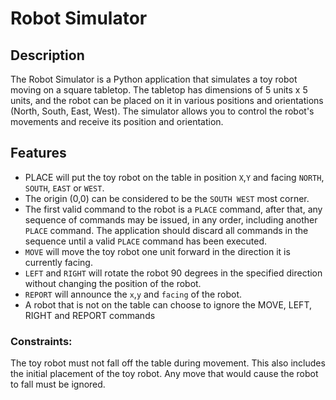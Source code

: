 # Robot Simulator

## Description

The Robot Simulator is a Python application that simulates a toy robot moving on a square tabletop. 
The tabletop has dimensions of 5 units x 5 units, and the robot can be placed on it in various positions and orientations (North, South, East, West). 
The simulator allows you to control the robot's movements and receive its position and orientation.

## Features

- PLACE will put the toy robot on the table in position `X`,`Y` and facing `NORTH`, `SOUTH`, `EAST` or
`WEST`.
- The origin (0,0) can be considered to be the `SOUTH WEST` most corner.
- The first valid command to the robot is a `PLACE` command, after that, any sequence of
commands may be issued, in any order, including another `PLACE` command. The application
should discard all commands in the sequence until a valid `PLACE` command has been
executed.
- `MOVE` will move the toy robot one unit forward in the direction it is currently facing.
- `LEFT` and `RIGHT` will rotate the robot 90 degrees in the specified direction without changing
the position of the robot.
- `REPORT` will announce the `x`,`y` and `facing` of the robot. 
- A robot that is not on the table can choose to ignore the MOVE, LEFT, RIGHT and REPORT commands

### Constraints:
The toy robot must not fall off the table during movement. This also includes the initial
placement of the toy robot.
Any move that would cause the robot to fall must be ignored.
